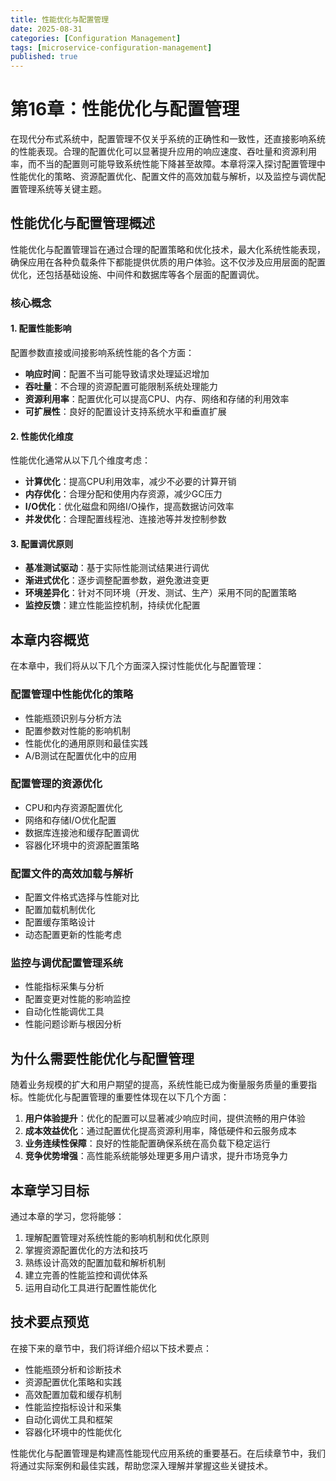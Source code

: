 ```yaml
---
title: 性能优化与配置管理
date: 2025-08-31
categories: [Configuration Management]
tags: [microservice-configuration-management]
published: true
---
```


# 第16章：性能优化与配置管理

在现代分布式系统中，配置管理不仅关乎系统的正确性和一致性，还直接影响系统的性能表现。合理的配置优化可以显著提升应用的响应速度、吞吐量和资源利用率，而不当的配置则可能导致系统性能下降甚至故障。本章将深入探讨配置管理中性能优化的策略、资源配置优化、配置文件的高效加载与解析，以及监控与调优配置管理系统等关键主题。

## 性能优化与配置管理概述

性能优化与配置管理旨在通过合理的配置策略和优化技术，最大化系统性能表现，确保应用在各种负载条件下都能提供优质的用户体验。这不仅涉及应用层面的配置优化，还包括基础设施、中间件和数据库等各个层面的配置调优。

### 核心概念

#### 1. 配置性能影响
配置参数直接或间接影响系统性能的各个方面：
- **响应时间**：配置不当可能导致请求处理延迟增加
- **吞吐量**：不合理的资源配置可能限制系统处理能力
- **资源利用率**：配置优化可以提高CPU、内存、网络和存储的利用效率
- **可扩展性**：良好的配置设计支持系统水平和垂直扩展

#### 2. 性能优化维度
性能优化通常从以下几个维度考虑：
- **计算优化**：提高CPU利用效率，减少不必要的计算开销
- **内存优化**：合理分配和使用内存资源，减少GC压力
- **I/O优化**：优化磁盘和网络I/O操作，提高数据访问效率
- **并发优化**：合理配置线程池、连接池等并发控制参数

#### 3. 配置调优原则
- **基准测试驱动**：基于实际性能测试结果进行调优
- **渐进式优化**：逐步调整配置参数，避免激进变更
- **环境差异化**：针对不同环境（开发、测试、生产）采用不同的配置策略
- **监控反馈**：建立性能监控机制，持续优化配置

## 本章内容概览

在本章中，我们将从以下几个方面深入探讨性能优化与配置管理：

### 配置管理中性能优化的策略
- 性能瓶颈识别与分析方法
- 配置参数对性能的影响机制
- 性能优化的通用原则和最佳实践
- A/B测试在配置优化中的应用

### 配置管理的资源优化
- CPU和内存资源配置优化
- 网络和存储I/O优化配置
- 数据库连接池和缓存配置调优
- 容器化环境中的资源配置策略

### 配置文件的高效加载与解析
- 配置文件格式选择与性能对比
- 配置加载机制优化
- 配置缓存策略设计
- 动态配置更新的性能考虑

### 监控与调优配置管理系统
- 性能指标采集与分析
- 配置变更对性能的影响监控
- 自动化性能调优工具
- 性能问题诊断与根因分析

## 为什么需要性能优化与配置管理

随着业务规模的扩大和用户期望的提高，系统性能已成为衡量服务质量的重要指标。性能优化与配置管理的重要性体现在以下几个方面：

1. **用户体验提升**：优化的配置可以显著减少响应时间，提供流畅的用户体验
2. **成本效益优化**：通过配置优化提高资源利用率，降低硬件和云服务成本
3. **业务连续性保障**：良好的性能配置确保系统在高负载下稳定运行
4. **竞争优势增强**：高性能系统能够处理更多用户请求，提升市场竞争力

## 本章学习目标

通过本章的学习，您将能够：

1. 理解配置管理对系统性能的影响机制和优化原则
2. 掌握资源配置优化的方法和技巧
3. 熟练设计高效的配置加载和解析机制
4. 建立完善的性能监控和调优体系
5. 运用自动化工具进行配置性能优化

## 技术要点预览

在接下来的章节中，我们将详细介绍以下技术要点：

- 性能瓶颈分析和诊断技术
- 资源配置优化策略和实践
- 高效配置加载和缓存机制
- 性能监控指标设计和采集
- 自动化调优工具和框架
- 容器化环境中的性能优化

性能优化与配置管理是构建高性能现代应用系统的重要基石。在后续章节中，我们将通过实际案例和最佳实践，帮助您深入理解并掌握这些关键技术。